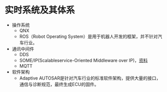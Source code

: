 # 实时系统及其体系
* 操作系统
  * QNX
  * ROS（Robot Operating System）是用于机器人开发的框架，并不针对汽车行业。
* 通讯中间件
  * DDS
  * SOME/IP(Scalableservice-Oriented Middleware over IP)，[资料](https://zhuanlan.zhihu.com/p/253077443)
  * MQTT
* 软件架构
  * Adaptive AUTOSAR是针对汽车行业的标准软件架构，提供大量的接口，通信与诊断规范，最终生成ECU的固件。
